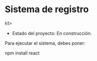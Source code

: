 <h1> Sistema de registro </h1>h1>

- Estado del proyecto: En construcción.

 Para ejecutar el sistema, debes poner:

 npm install react 
